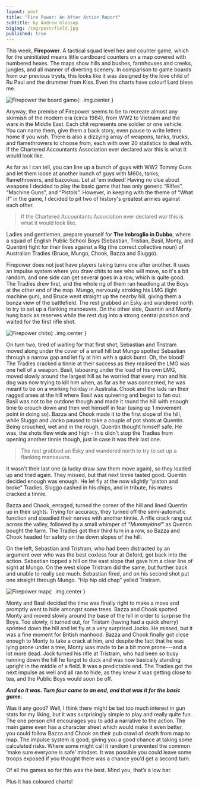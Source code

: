```yaml
---
layout: post
title: "Fire Power: An After Action Report"
subtitle: by Andrew Glassop
bigimg: /img/post/field.jpg
published: true
---
```


This week, __Firepower__. A tactical squad level hex and counter game, which for the uninitiated means little cardboard counters on a map covered with numbered hexes. The maps show hills and bushes, farmhouses and creeks, jungles, and all manner of diverting scenery. In comparison to game boards from our previous trysts, this looks like it was designed by the love child of Ru Paul and the drummer from Kiss. Even the charts have colour! Lord bless me.

![Firepower the board game]({{baseurl}}/img/post/firepower.jpg){: .img.center }

Anyway, the premise of Firepower seems to be to recreate almost any skirmish of the modern era (circa 1984), from WW2 to Vietnam and the wars in the Middle East. Each chit represents one soldier or one vehicle. You can name them, give them a back story, even pause to write letters home if you wish. There is also a dizzying array of weapons, tanks, trucks, and flamethrowers to choose from, each with over 20 statistics to deal with. If the Chartered Accountants Association ever declared war this is what it would look like.

As far as I can tell, you can line up a bunch of guys with WW2 Tommy Guns and let them loose at another bunch of guys with M60s, tanks, flamethrowers, and bazookas. Let at 'em indeed! Having no clue about weapons I decided to play the basic game that has only generic “Rifles”, “Machine Guns”, and “Pistols”. However, in keeping with the theme of “What if” in the game, I decided to pit two of history's greatest armies against each other.

> If the Chartered Accountants Association ever declared war this is what it would look like.

Ladies and gentlemen, prepare yourself for __The Imbroglio in Dubbo__, where a squad of English Public School Boys (Sebastian, Tristian, Basil, Monty, and Quentin) fight for their lives against a Rig (the correct collective noun) of Australian Tradies (Bruce, Mungo, Chook, Bazza and Sluggo).

Firepower does not just have players taking turns one after another. It uses an impulse system where you draw chits to see who will move, so it's a bit random, and one side can get several goes in a row, which is quite good. The Tradies drew first, and the whole rig of them ran headlong at the Boys at the other end of the map. Mungo, nervously stroking his LMG (light machine gun), and Bruce went straight up the nearby hill, giving them a bonza view of the battlefield. The rest grabbed an Esky and wandered north to try to set up a flanking manoeuvre. On the other side, Quentin and Monty hung back as reserves while the rest dug into a strong central position and waited for the first rifle shot.

![Firepower chits]({{baseurl}}/img/post/fp_counters.jpg){: .img.center }

On turn two, tired of waiting for that first shot, Sebastian and Tristram moved along under the cover of a small hill but Mungo spotted Sebastian through a narrow gap and let fly at him with a quick burst. Oh, the blood! The Tradies cracked a tinnie at their success as they realised the LMG was one hell of a weapon. Basil, labouring under the load of his own LMG, moved slowly around the largest hill as he worried that every man and his dog was now trying to kill him when, as far as he was concerned, he was meant to be on a working holiday in Australia. Chook and the lads ran their ragged arses at the hill where Basil was quivering and began to fan out. Basil was not to be outdone though and made it round the hill with enough time to crouch down and then wet himself in fear (using up 1 movement point in doing so). Bazza and Chook made it to the first slope of the hill, while Sluggo and Jocko paused to take a couple of pot shots at Quentin. Being crouched, wet and in the rough, Quentin thought himself safe. He was, the shots flew wide and high - this didn't stop the Tradies from opening another tinnie though, just in case it was their last one.

> The rest grabbed an Esky and wandered north to try to set up a flanking manoeuvre.

It wasn't their last one (a lucky draw saw them move again), so they loaded up and tried again. They missed, but that next tinnie tasted good. Quentin decided enough was enough. He let fly at the now slightly “piston and broke” Tradies. Sluggo cashed in his chips, and in tribute, his mates cracked a tinnie.

Bazza and Chook, enraged, turned the corner of the hill and lined Quentin up in their sights. Trying for accuracy, they turned off the semi-automatic function and steadied their nerves with another tinnie. A rifle crack rang out across the valley, followed by a small whimper of _“Mummykins!”_ as Quentin bought the farm. The Tradies got their third turn in a row, so Bazza and Chook headed for safety on the down slopes of the hill.

On the left, Sebastian and Tristram, who had been distracted by an argument over who was the best coxless four at Oxford, got back into the action. Sebastian topped a hill on the east slope that gave him a clear line of sight at Mungo. On the west slope Tristram did the same, but further back and unable to really see much. Sebastian fired, and on his second shot put one straight through Mungo. “Hip hip old chap” yelled Tristram.

![Firepower map]({{baseurl}}/img/post/fp_map.jpg){: .img.center }

Monty and Basil decided the time was finally right to make a move and promptly went to hide amongst some trees. Bazza and Chook spotted Monty and moved slowly around the base of the hill in order to surprise the Boys. Too slowly, it turned out, for Tristam (having had a quick sherry) sprinted down the hill and let fly at a very surprised Jocko. He missed, but it was a fine moment for British manhood. Bazza and Chook finally got close enough to Monty to take a crack at him, and despite the fact that he was lying prone under a tree, Monty was made to be a bit more prone---and a lot more dead. Jock turned his rifle at Tristram, who had been so busy running down the hill he forgot to duck and was now basically standing upright in the middle of a field. It was a predictable end. The Tradies got the next impulse as well and all ran to hide, as they knew it was getting close to tea, and the Public Boys would soon be off.

___And so it was. Turn four came to an end, and that was it for the basic game.___

Was it any good? Well, I think there might be tad too much interest in gun stats for my liking, but it was surprisingly simple to play and really quite fun. The one person chit encourages you to add a narrative to the action. The main game even has a character sheet which would make it even better, you could follow Bazza and Chook on their pub crawl of death from map to map. The impulse system is good, giving you a good chance at taking some calculated risks. Where some might call it random t prevented the common ‘make sure everyone is safe’ mindset. It was possible you could leave some troops exposed if you thought there was a chance you’d get a second turn.

Of all the games so far this was the best. Mind you, that’s a low bar.

Plus it has coloured charts!
